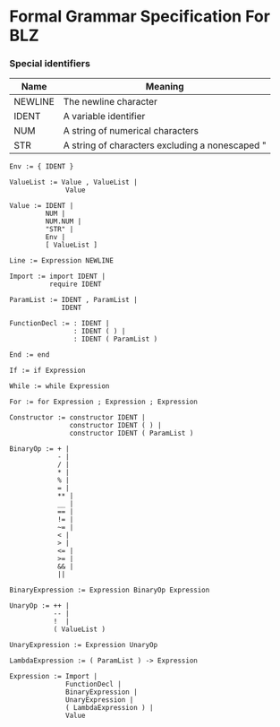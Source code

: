 Formal Grammar Specification For BLZ
======

### Special identifiers

|Name|Meaning|
|-----|---------|
|NEWLINE|The newline character|
|IDENT|A variable identifier|
|NUM|A string of numerical characters|
|STR|A string of characters excluding a nonescaped "|


`Env := { IDENT }`

```
ValueList := Value , ValueList |
              Value
```

```
Value := IDENT |
         NUM |
         NUM.NUM |
         "STR" |
         Env |
         [ ValueList ]
```        

`Line := Expression NEWLINE`

```
Import := import IDENT |
          require IDENT
```

```
ParamList := IDENT , ParamList |
             IDENT
```

```
FunctionDecl := : IDENT |
                : IDENT ( ) |
                : IDENT ( ParamList )
```

`End := end`

`If := if Expression`

`While := while Expression`

`For := for Expression ; Expression ; Expression`

```
Constructor := constructor IDENT |
               constructor IDENT ( ) |
               constructor IDENT ( ParamList )
```

```
BinaryOp := + |
            - |
            / |
            * |
            % |
            = |
            ** |
            __ |
            == |
            != |
            ~= |
            < |
            > |
            <= |
            >= |
            && |
            ||
```

`BinaryExpression := Expression BinaryOp Expression`

```
UnaryOp := ++ |
           -- |
           !  |
           ( ValueList )
```

`UnaryExpression := Expression UnaryOp`

`LambdaExpression := ( ParamList ) -> Expression`

```
Expression := Import |
              FunctionDecl |
              BinaryExpression | 
              UnaryExpression |
              ( LambdaExpression ) |
              Value
```
